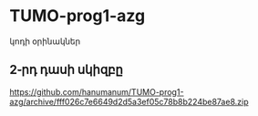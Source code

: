 # TUMO-prog1-azg
կոդի օրինակներ 

## 2֊րդ դասի սկիզբը
https://github.com/hanumanum/TUMO-prog1-azg/archive/fff026c7e6649d2d5a3ef05c78b8b224be87ae8.zip


